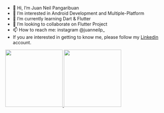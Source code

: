 - 👋 Hi, I’m Juan Neil Pangaribuan
- 👀 I’m interested in Android Development and Multiple-Platform
- 🌱 I’m currently learning Dart & Flutter
- 💞️ I’m looking to collaborate on Flutter Project
- 📫 How to reach me: instagram @juanneilp_
- If you are interested in getting to know me, please follow my [Linkedin](https://www.linkedin.com/in/juanneilp/) account.

<p align="left">
<a href="https://github.com/juanneilp">
  <img height="180em" src="https://github-readme-stats-eight-theta.vercel.app/api?username=gilangadhan&show_icons=true&theme=algolia&include_all_commits=true&count_private=true"/>
  <img height="180em" src="https://github-readme-stats-eight-theta.vercel.app/api/top-langs/?username=gilangadhan&layout=compact&langs_count=8&theme=algolia"/>
</a>
</p>





<!---
Juanneilp/Juanneilp is a ✨ special ✨ repository because its `README.md` (this file) appears on your GitHub profile.
You can click the Preview link to take a look at your changes.
--->
